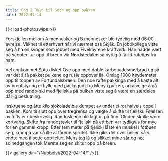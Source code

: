 ```yaml
---
title: Dag 2 Oslo til Sota og opp bakken
date: 2022-04-14
---
```

{{< load-photoswipe >}}

Forskjellen mellom A mennesker og B mennesker ble tydelig med 06:00 avreise. Våknet til etterhvert når vi nærmet oss Skjåk. En jobbkollega viste seg å ha en svoger som jobbet med Fivelmyrene kraftverk. Han hadde vært på scooter-tur opp til breen via Nørdstedalen så nyttig å få litt rutetips fra ham.

Vel annkommet Sota disket Ove opp med doble karbonadesmørbrød og så var det å få pakket pulkene og rusle oppover lia. Omlag 1000 høydemeter opp til toppen av Fortundalsbreen. Den noe røffe pakkinga med å kaste alt av breutstyr og ei hylle med påskegodt fra Meny i pulken, og å velge å gå opp med rando-ski med fjellskia på pulken viste seg å være en særdeles dårlig beslutning.

Isskruene og åtte kilo sjokolade ble dumpet av under ei rot halveis oppe i bakken.
Kom til slutt opp over tregrensa og valgte å skifte til fjellski. Følelsen av å fly er ubeskrivelig. Randoskiene ble lagt ut på finn. Gleden skulle være kortvarig. Skifte fra randostøvler til fjellski på ett ben var tydligvis for mye for en gammel kropp. Etter fem meter på fjellski låste en muskel i fotbuen seg, krampa var så ille at tårene sprutet. Ikke gikk det over heller, så vi endte med å sette opp teltet. Mens jeg lå og slikket mine sår og nøt solnedgangen tok Merete seg en skitur opp på breen.

{{< gallery dir="/Nubbelvi/2022-04-14/" />}}
